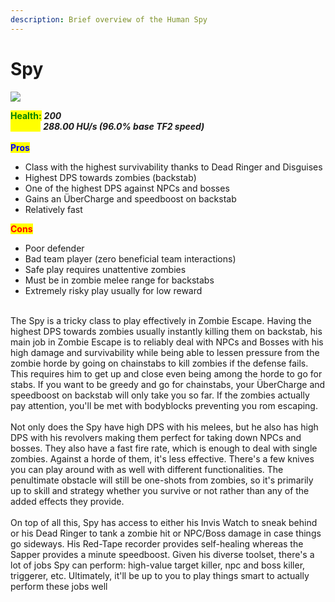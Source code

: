```yaml
---
description: Brief overview of the Human Spy
---
```


# Spy

![](../../../.gitbook/assets/Icon\_spy\_blue.jpg)

<mark style="color:green;">**Health:**</mark> _**200**_\
<mark style="color:yellow;">**Speed:**</mark> _**288.00 HU/s (96.0% base TF2 speed)**_\
\
<mark style="color:blue;">**Pros**</mark>

* Class with the highest survivability thanks to Dead Ringer and Disguises
* Highest DPS towards zombies (backstab)
* One of the highest DPS against NPCs and bosses
* Gains an ÜberCharge and speedboost on backstab
* Relatively fast

<mark style="color:red;">**Cons**</mark>

* Poor defender
* Bad team player (zero beneficial team interactions)
* Safe play requires unattentive zombies
* Must be in zombie melee range for backstabs
* Extremely risky play usually for low reward

\
The Spy is a tricky class to play effectively in Zombie Escape. Having the highest DPS towards zombies usually instantly killing them on backstab, his main job in Zombie Escape is to reliably deal with NPCs and Bosses with his high damage and survivability while being able to lessen pressure from the zombie horde by going on chainstabs to kill zombies if the defense fails. This requires him to get up and close even being among the horde to go for stabs. If you want to be greedy and go for chainstabs, your ÜberCharge and speedboost on backstab will only take you so far. If the zombies actually pay attention, you'll be met with bodyblocks preventing you rom escaping.\
\
Not only does the Spy have high DPS with his melees, but he also has high DPS with his revolvers making them perfect for taking down NPCs and bosses. They also have a fast fire rate, which is enough to deal with single zombies. Against a horde of them, it's less effective. There's a few knives you can play around with as well with different functionalities. The penultimate obstacle will still be one-shots from zombies, so it's primarily up to skill and strategy whether you survive or not rather than any of the added effects they provide.\
\
On top of all this, Spy has access to either his Invis Watch to sneak behind or his Dead Ringer to tank a zombie hit or NPC/Boss damage in case things go sideways. His Red-Tape recorder provides self-healing whereas the Sapper provides a minute speedboost. Given his diverse toolset, there's a lot of jobs Spy can perform: high-value target killer, npc and boss killer, triggerer, etc. Ultimately, it'll be up to you to play things smart to actually perform these jobs well
